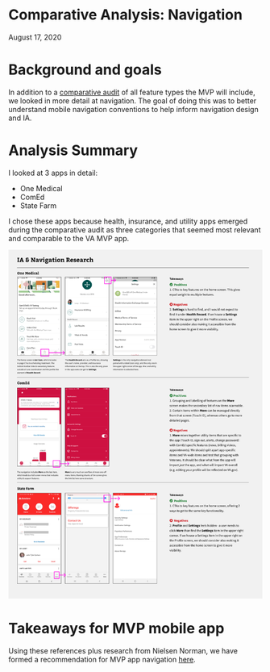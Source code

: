 # Comparative Analysis: Navigation

August 17, 2020

# Background and goals
In addition to a [comparative audit](summary.md) of all feature types the MVP will include, we looked in more detail at navigation. The goal of doing this was to better understand mobile navigation conventions to help inform navigation design and IA.


# Analysis Summary
I looked at 3 apps in detail: 
- One Medical
- ComEd
- State Farm

I chose these apps because health, insurance, and utility apps emerged during the comparative audit as three categories that seemed most relevant and comparable to the VA MVP app. 

![analysis image](Navigation-Comparative-Analysis.png)

# Takeaways for MVP mobile app
Using these references plus research from Nielsen Norman, we have formed a recommendation for MVP app navigation [here](https://github.com/department-of-veterans-affairs/va.gov-team/blob/master/products/va-mobile-app/research/ux/ux-decisions.md#1-we-think-we-should-use-a-bottom-toolbar-and-we-have-designed-a-navigation-ui).
